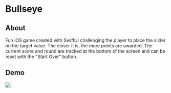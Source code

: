# Bullseye
## About ##
Fun iOS game created with SwiftUI challenging the player to place the slider on the target value. The closer it is, the more points are awarded. The
current score and round are tracked at the bottom of the screen and can be reset with the "Start Over" button.
  
  ## Demo ##
![](demo.gif)
